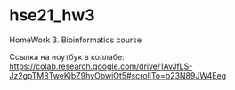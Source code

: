 # hse21_hw3
HomeWork 3. Bioinformatics course

Ссылка на ноутбук в коллабе: https://colab.research.google.com/drive/1AvJfLS-Jz2gpTM8TweKjbZ9hyObwiOt5#scrollTo=b23N89JW4Eeg 
